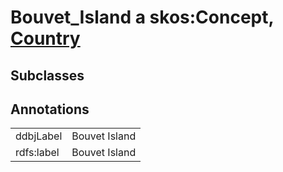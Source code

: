 # Bouvet_Island a skos:Concept, [Country](/0.1/Country)

## Subclasses

## Annotations

|||
|-----|-----|
|ddbjLabel|Bouvet Island|
|rdfs:label|Bouvet Island|

